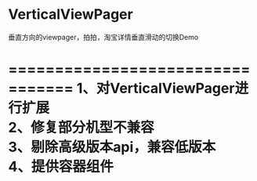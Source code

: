 VerticalViewPager
=================

垂直方向的viewpager，拍拍，淘宝详情垂直滑动的切换Demo

 =================================
 1、对VerticalViewPager进行扩展<br/>
 2、修复部分机型不兼容<br/>
 3、剔除高级版本api，兼容低版本<br/>
 4、提供容器组件<br/>
 ====================================
 
 
